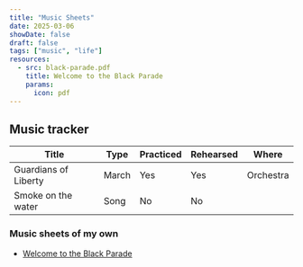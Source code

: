 ```yaml
---
title: "Music Sheets"
date: 2025-03-06
showDate: false
draft: false
tags: ["music", "life"]
resources:
  - src: black-parade.pdf
    title: Welcome to the Black Parade
    params:
      icon: pdf
---
```


## Music tracker
| Title | Type | Practiced | Rehearsed | Where |
|---|---|---|---|---|
| Guardians of Liberty | March | Yes | Yes | Orchestra |
| Smoke on the water | Song | No | No ||

### Music sheets of my own
- [Welcome to the Black Parade](/content/music/music-sheets/black-parade.pdf)